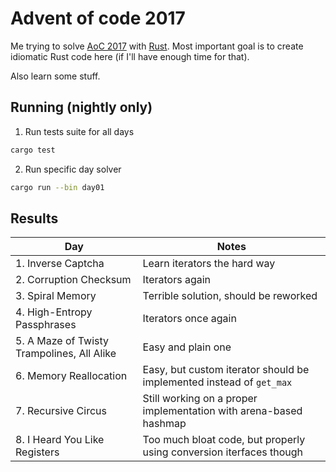 # Advent of code 2017

Me trying to solve [AoC 2017](http://adventofcode.com/2017) with [Rust](https://www.rust-lang.org).
Most important goal is to create idiomatic Rust code here (if I'll have enough time for that).

Also learn some stuff.

## Running (nightly only)

1. Run tests suite for all days

```bash
cargo test
```

2. Run specific day solver

```bash
cargo run --bin day01
```

## Results

| Day                                        | Notes                                                                |
| ------------------------------------------ | -------------------------------------------------------------------- |
| 1. Inverse Captcha                         | Learn iterators the hard way                                         |
| 2. Corruption Checksum                     | Iterators again                                                      |
| 3. Spiral Memory                           | Terrible solution, should be reworked                                |
| 4. High-Entropy Passphrases                | Iterators once again                                                 |
| 5. A Maze of Twisty Trampolines, All Alike | Easy and plain one                                                   |
| 6. Memory Reallocation                     | Easy, but custom iterator should be implemented instead of `get_max` |
| 7. Recursive Circus                        | Still working on a proper implementation with arena-based hashmap    |
| 8. I Heard You Like Registers              | Too much bloat code, but properly using conversion iterfaces though  |

